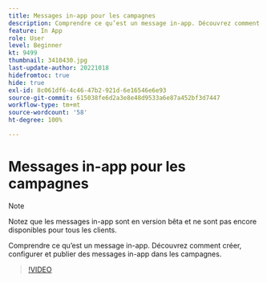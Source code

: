 ```yaml
---
title: Messages in-app pour les campagnes
description: Comprendre ce qu’est un message in-app. Découvrez comment créer, configurer et publier des messages in-app dans les campagnes.
feature: In App
role: User
level: Beginner
kt: 9499
thumbnail: 3410430.jpg
last-update-author: 20221018
hidefromtoc: true
hide: true
exl-id: 8c061df6-4c46-47b2-921d-6e16546e6e93
source-git-commit: 615038fe6d2a3e8e48d9533a6e87a452bf3d7447
workflow-type: tm+mt
source-wordcount: '58'
ht-degree: 100%

---
```


# Messages in-app pour les campagnes

>[!NOTE]
> 
> Notez que les messages in-app sont en version bêta et ne sont pas encore disponibles pour tous les clients.

Comprendre ce qu’est un message in-app. Découvrez comment créer, configurer et publier des messages in-app dans les campagnes.

>[!VIDEO](https://video.tv.adobe.com/v/3410430?quality=12&learn=on)

